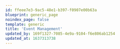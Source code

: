 ```yaml
---
id: ffeee7e3-9ac5-48e1-b397-f0907e00b63a
blueprint: generic_page
noindex_page: false
template: generic
title: 'Event Management'
updated_by: 169f1327-7085-4e9a-9104-f6e806ab1254
updated_at: 1637313738
---
```

